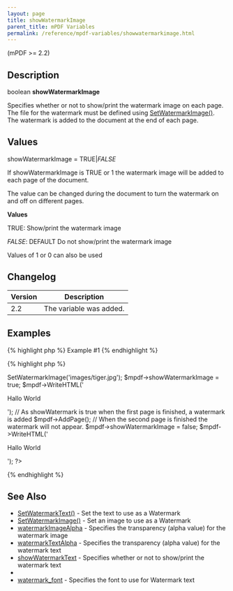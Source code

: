 ```yaml
---
layout: page
title: showWatermarkImage
parent_title: mPDF Variables
permalink: /reference/mpdf-variables/showwatermarkimage.html
---
```


<div id="bpmbook" class="bpmbook" style="direction:ltr;">
<div class="topic_user_field">
<div id="U0">
<p>(mPDF &gt;= 2.2)</p>
<h2>Description</h2>

<div class="alert alert-info" role="alert">boolean <b>showWatermarkImage</b></div>
<p>Specifies whether or not to show/print the watermark image on each page. The file for the watermark must be defined using <a href="/reference/mpdf-functions/setwatermarkimage.html">SetWatermarkImage()</a>. The watermark is added to the document at the end of each page.</p>
<h2>Values</h2>
<p class="manual_param_dt"><span class="parameter">showWatermarkImage</span> = <span class="smallblock">TRUE</span>|<span class="smallblock"><i>FALSE</i></span></p>
<p class="manual_param_dd">If <span class="parameter">showWatermarkImage</span> is <span class="smallblock">TRUE</span> or 1 the watermark image will be added to each page of the document.

The value can be changed during the document to turn the watermark on and off on different pages.</p>
<p class="manual_param_dd"><b>Values</b>

<span class="smallblock">TRUE</span>: Show/print the watermark image

<span class="smallblock"><i>FALSE</i></span>: <span class="smallblock">DEFAULT</span> Do not show/print the watermark image

Values of 1 or 0 can also be used</p>
<h2>Changelog</h2>
<table class="bpmTopic"> <thead>
<tr> <th>Version</th> <th>Description</th> </tr>
</thead> <tbody>
<tr>
<td>2.2</td>
<td>The variable was added.</td>
</tr>
</tbody> </table>
<h2>Examples</h2>

{% highlight php %}
Example #1
{% endhighlight %}

{% highlight php %}
<?php

<?php

$mpdf=new mPDF();

$mpdf->SetWatermarkImage('images/tiger.jpg');

$mpdf->showWatermarkImage = true;

$mpdf->WriteHTML('<p>Hallo World</p>');

// As showWatermark is true when the first page is finished, a watermark is added

$mpdf->AddPage();

// When the second page is finished the watermark will not appear.

$mpdf->showWatermarkImage = false;

$mpdf->WriteHTML('<p>Hallo World</p>');

?>
{% endhighlight %}

<h2>See Also</h2>
<ul>
<li class="manual_boxlist"><a href="/reference/mpdf-functions/setwatermarktext.html">SetWatermarkText()</a> - Set the text to use as a Watermark</li>
<li class="manual_boxlist"><a href="/reference/mpdf-functions/setwatermarktext.html">SetWatermarkImage()</a> - Set an image to use as a Watermark</li>
<li class="manual_boxlist"><a href="/reference/mpdf-variables/watermarkimagealpha.html">watermarkImageAlpha</a> - Specifies the transparency (alpha value) for the watermark image</li>
<li class="manual_boxlist"><a href="/reference/mpdf-variables/watermarktextalpha.html">watermarkTextAlpha</a> - Specifies the transparency (alpha value) for the watermark text</li>
<li class="manual_boxlist"><a href="/reference/mpdf-variables/showwatermarktext.html">showWatermarkText</a> - Specifies whether or not to show/print the watermark text

</li>
<li class="manual_boxlist"><a href="/reference/mpdf-variables/showwatermarktext.html"></a></li>
<li class="manual_boxlist"><a href="/reference/mpdf-variables/watermark-font.html">watermark_font</a> - Specifies the font to use for Watermark text</li>
</ul>
</div>
</div>

